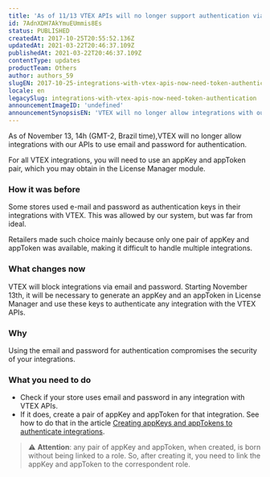 ```yaml
---
title: 'As of 11/13 VTEX APIs will no longer support authentication via email and password'
id: 7AdnXDH7AkYmuEUmmis8Es
status: PUBLISHED
createdAt: 2017-10-25T20:55:52.136Z
updatedAt: 2021-03-22T20:46:37.109Z
publishedAt: 2021-03-22T20:46:37.109Z
contentType: updates
productTeam: Others
author: authors_59
slugEN: 2017-10-25-integrations-with-vtex-apis-now-need-token-authentication
locale: en
legacySlug: integrations-with-vtex-apis-now-need-token-authentication
announcementImageID: 'undefined'
announcementSynopsisEN: 'VTEX will no longer allow integrations with our APIs to use email and password for authentication'
---
```


As of November 13, 14h (GMT-2, Brazil time),VTEX will no longer allow integrations with our APIs to use email and password for authentication.

For all VTEX integrations, you will need to use an appKey and appToken pair, which you may obtain in the License Manager module.

### How it was before

Some stores used e-mail and password as authentication keys in their integrations with VTEX. This was allowed by our system, but was far from ideal.

Retailers made such choice mainly because only one pair of appKey and appToken was available, making it difficult to handle multiple integrations.

### What changes now

VTEX will block integrations via email and password. Starting November 13th, it will be necessary to generate an appKey and an appToken in License Manager and use these keys to authenticate any integration with the VTEX APIs.

### Why

Using the email and password for authentication compromises the security of your integrations.

### What you need to do
- Check if your store uses email and password in any integration with VTEX APIs.
- If it does, create a pair of appKey and appToken for that integration. See how to do that in the article [Creating appKeys and appTokens to authenticate integrations](/en/tutorial/creating-appkeys-and-apptokens-to-authenticate-integrations).

> ⚠️ **Attention**: any pair of appKey and appToken, when created, is born without being linked to a role. So, after creating it, you need to link the appKey and appToken to the correspondent role.
